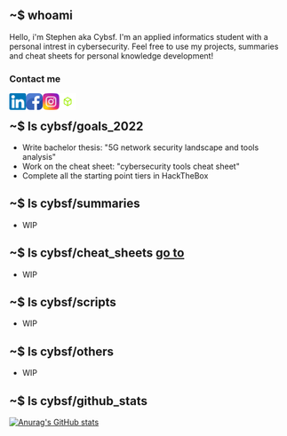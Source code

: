 ## ~$ whoami 
Hello, i'm Stephen aka Cybsf. I'm an applied informatics student with a personal intrest in cybersecurity. Feel free to use my projects, summaries and cheat sheets for personal knowledge development! 

### Contact me
<a href="https://www.linkedin.com/in/stephennijsten/"><img align="left" src="https://github.com/cybsf/Cybsf/blob/master/images/linkedin.png" alt="Stephen | LinkedIn" width="30px"/></a>
<a href="https://www.facebook.com/stephennijsten/"><img align="left" src="https://github.com/cybsf/Cybsf/blob/master/images/facebook.png" alt="Stephen | Facebook" width="30px"/></a>
<a href="https://www.instagram.com/stephennijsten/"><img align="left" src="https://github.com/cybsf/Cybsf/blob/master/images/instagram.png" alt="Stephen | Instagram" width="30px"/></a>
<a href="https://app.hackthebox.com/users/243868"><img align="left" src="https://github.com/cybsf/Cybsf/blob/master/images/htb.png" alt="Stephen | HackTheBox" width="30px"/></a>
<br />

## ~$ ls cybsf/goals_2022
- Write bachelor thesis: "5G network security landscape and tools analysis"
- Work on the cheat sheet: "cybersecurity tools cheat sheet"
- Complete all the starting point tiers in HackTheBox

## ~$ ls cybsf/summaries

- WIP

## ~$ ls cybsf/cheat_sheets [go to](https://github.com/cybsf/CheatSheets)

- WIP

## ~$ ls cybsf/scripts

- WIP

## ~$ ls cybsf/others

- WIP

## ~$ ls cybsf/github_stats

[![Anurag's GitHub stats](https://github-readme-stats.vercel.app/api?username=cybsf&show_icons=true&theme=chartreuse-dark)](https://github.com/anuraghazra/github-readme-stats)

